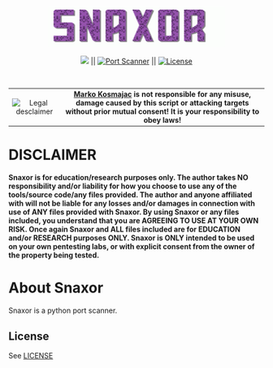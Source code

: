 <p align="center"><img src="https://github.com/MarkoKosmajac/snaxor/blob/main/images/snaxor.gif" alt="Snaxor" width="350" height="80" style="border-radius: 2px;"></p>

<p align="center">
<a href="#"><img src="https://img.shields.io/badge/Python-green?label=Made%20With&style=flat-square%22%20alt=%22Python"></a> ||
<a href="#"><img src="https://img.shields.io/badge/Tool-yellow?label=Port%20Scanner&style=flat-square" alt="Port Scanner"></a> ||
<a href="#"><img src="https://img.shields.io/badge/License-MIT-brightgreen?&style=flat-square" alt="License"></a>
</p>
<br>

<table border="0" cellpadding="2" cellspacing="2" width="100%">
  <tr>
    <td align="center"><img title="Legal desclaimer" src="https://imgur.com/7OzJEBI.png"></td>
     <td align="center"> <b><a href="https://github.com/MarkoKosmajac/">Marko Kosmajac</a> is not responsible for any misuse, damage caused by this script or attacking targets without prior mutual consent! It is your responsibility to obey laws!</b>
    </td>
  </tr>
</table>

# DISCLAIMER
**Snaxor is for education/research purposes only. The author takes NO responsibility and/or liability for how you choose to use any of the tools/source code/any files provided.
 The author and anyone affiliated with will not be liable for any losses and/or damages in connection with use of ANY files provided with Snaxor.
 By using Snaxor or any files included, you understand that you are AGREEING TO USE AT YOUR OWN RISK. Once again Snaxor and ALL files included are for EDUCATION and/or RESEARCH purposes ONLY.
 Snaxor is ONLY intended to be used on your own pentesting labs, or with explicit consent from the owner of the property being tested.** 


# About Snaxor
Snaxor is a python port scanner.


## License

See [LICENSE](/LICENSE)

